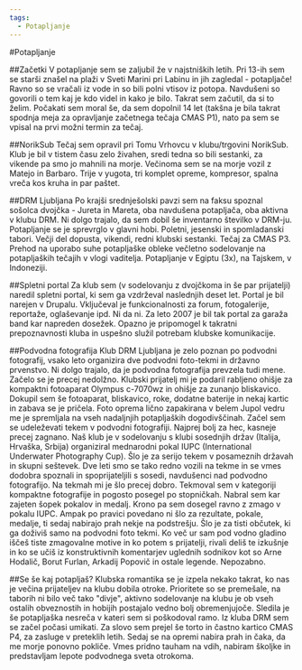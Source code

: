```yaml
---
tags:
  - Potapljanje
---
```


#Potapljanje

##Začetki
V potapljanje sem se zaljubil že v najstniških letih. Pri 13-ih sem se starši znašel na plaži v Sveti Marini pri Labinu in jih zagledal - potapljače! Ravno so se vračali iz vode in so bili polni vtisov iz potopa. Navdušeni so govorili o tem kaj je kdo videl in kako je bilo. Takrat sem začutil, da si to želim. Počakati sem moral še, da sem dopolnil 14 let (takšna je bila takrat spodnja meja za opravljanje začetnega tečaja CMAS P1), nato pa sem se vpisal na prvi možni termin za tečaj. 

##NorikSub
Tečaj sem opravil pri Tomu Vrhovcu v klubu/trgovini NorikSub. Klub je bil v tistem času zelo živahen, sredi tedna so bili sestanki, za vikende pa smo jo mahnili na morje. Večinoma sem se na morje vozil z Matejo in Barbaro. Trije v yugota, tri komplet opreme, kompresor, spalna vreča kos kruha in par paštet.

##DRM Ljubljana
Po krajši srednješolski pavzi sem na faksu spoznal sošolca dvojčka - Jureta in Mareta, oba navdušena potapljača, oba aktivna v klubu DRM. Ni dolgo trajalo, da sem dobil še inventarno številko v DRM-ju. Potapljanje se je sprevrglo v glavni hobi. Poletni, jesenski in spomladanski tabori. Večji del dopusta, vikendi, redni klubski sestanki. Tečaj za CMAS P3. Prehod na uporabo suhe potapljaške obleke večletno sodelovanje na potapljaških tečajih v vlogi vaditelja. Potapljanje v Egiptu (3x), na Tajskem, v Indoneziji.

##Spletni portal
Za klub sem (v sodelovanju z dvojčkoma in še par prijatelji) naredil spletni portal, ki sem ga vzdrževal naslednjih deset let. Portal je bil narejen v Drupalu. Vključeval je funkcionalnosti za forum, fotogalerije, reportaže, oglaševanje ipd. Ni da ni. Za leto 2007 je bil tak portal za garaža band kar napreden dosežek. Opazno je pripomogel k takratni prepoznavnosti kluba in uspešno služil potrebam klubske komunikacije. 

##Podvodna fotografija
Klub DRM Ljubljana je zelo poznan po podvodni fotografij, vsako leto organizira dve podvodni foto-tekmi in državno prvenstvo. Ni dolgo trajalo, da je podvodna fotografija prevzela tudi mene. Začelo se je precej nedolžno. Klubski prijatelj mi je podaril rabljeno ohišje za kompaktni fotoaparat Olympus c-7070wz in ohišje za zunanjo bliskavico. Dokupil sem še fotoaparat, bliskavico, roke, dodatne baterije in nekaj kartic in zabava se je pričela. Foto oprema lično zapakirana v belem Jupol vedru me je spremljala na vseh nadaljnjih potapljaških dogodivščinah. Začel sem se udeleževati tekem v podvodni fotografiji. Najprej bolj za hec, kasneje precej zagnano. Naš klub je v sodelovanju s klubi sosednjih držav (Italija, Hrvaška, Srbija) organiziral mednarodni pokal IUPC (International Underwater Photography Cup). Šlo je za serijo tekem v posameznih državah in skupni seštevek. Dve leti smo se tako redno vozili na tekme in se vmes dodobra spoznali in spoprijateljili s sosedi, navdušenci nad podvodno fotografijo. Na tekmah mi je šlo precej dobro. Tekmoval sem v kategoriji kompaktne fotografije in pogosto posegel po stopničkah. Nabral sem kar zajeten šopek pokalov in medalj. Krono pa sem dosegel ravno z zmago v pokalu IUPC. Ampak po pravici povedano ni šlo za rezultate, pokale, medalje, ti sedaj nabirajo prah nekje na podstrešju. Šlo je za tisti občutek, ki ga doživiš samo na podvodni foto tekmi. Ko več ur sam pod vodno gladino iščeš tiste zmagovalne motive in ko potem s prijatelji, rivali deliš te izkušnje in ko se učiš iz konstruktivnih komentarjev uglednih sodnikov kot so Arne Hodalič, Borut Furlan, Arkadij Popovič in ostale legende. Nepozabno.

##Se še kaj potapljaš?
Klubska romantika se je izpela nekako takrat, ko nas je večina prijateljev na klubu dobila otroke. Prioritete so se premešale, na taborih ni bilo več tako "divje", aktivno sodelovanje na klubu je ob vseh ostalih obveznostih in hobijih postajalo vedno bolj obremenjujoče. Sledila je še potapljaška nesreča v kateri sem si poškodoval ramo. Iz kluba DRM sem se začel počasi umikati. Za slovo sem prejel še torto in častno kartico CMAS P4, za zasluge v preteklih letih. Sedaj se na opremi nabira prah in čaka, da me morje ponovno pokliče. Vmes pridno tauham na vdih, nabiram školjke in predstavljam lepote podvodnega sveta otrokoma.